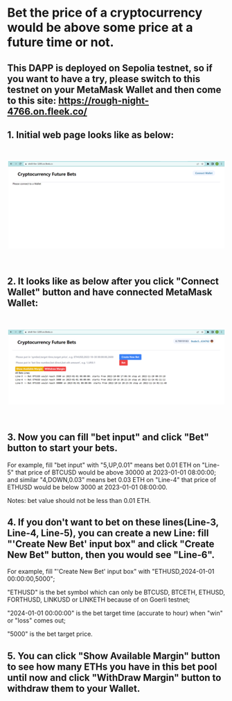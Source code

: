 # Bet the price of a cryptocurrency would be above some price at a future time or not.
## This DAPP is deployed on Sepolia testnet, so if you want to have a try, please switch to this testnet on your MetaMask Wallet and then come to this site: https://rough-night-4766.on.fleek.co/

## 1. Initial web page looks like as below:
<br/>
<p align="center">
<img src="./img/initial.png" width="500">
</p>
<br/> 

## 2. It looks like as below after you click "Connect Wallet" button and have connected MetaMask Wallet:
<br/>
<p align="center">
<img src="./img/connected.png" width="500">
</p>
<br/> 

## 3. Now you can fill "bet input" and click "Bet" button to start your bets.

For example, fill "bet input" with "5,UP,0.01" means bet 0.01 ETH on "Line-5" that price of BTCUSD would be above 30000 at 2023-01-01 08:00:00; and similar "4,DOWN,0.03" means bet 0.03 ETH on "Line-4" that price of ETHUSD would be below 3000 at 2023-01-01 08:00:00. 

Notes: bet value should not be less than 0.01 ETH.

## 4. If you don't want to bet on these lines(Line-3, Line-4, Line-5), you can create a new Line: fill "'Create New Bet' input box" and click "Create New Bet" button, then you would see "Line-6".

For example, fill "'Create New Bet' input box" with "ETHUSD,2024-01-01 00:00:00,5000"; 

"ETHUSD" is the bet symbol which can only be BTCUSD, BTCETH, ETHUSD, FORTHUSD, LINKUSD or LINKETH because of on Goerli testnet;

"2024-01-01 00:00:00" is the bet target time (accurate to hour) when "win" or "loss" comes out;

"5000" is the bet target price.

## 5. You can click "Show Available Margin" button to see how many ETHs you have in this bet pool until now and click "WithDraw Margin" button to withdraw them to your Wallet.
